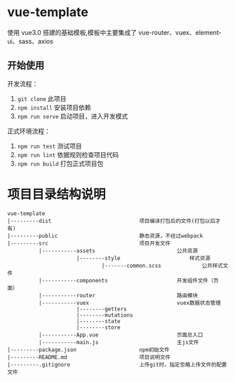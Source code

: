 # vue-template

使用 vue3.0 搭建的基础模板,模板中主要集成了 vue-router、vuex、element-ui、sass、axios

## 开始使用

开发流程：
1. `git clone` 此项目
2. `npm install` 安装项目依赖
3. `npm run serve` 启动项目，进入开发模式

正式环境流程：
1. `npm run test` 测试项目
2. `npm run lint` 依据规则检查项目代码
3. `npm run build` 打包正式项目包

# 项目目录结构说明
``````
vue-template
|---------dist                            项目编译打包后的文件(打包以后才有)
|---------public                          静态资源，不经过webpack
|---------src                             项目开发文件
          |-----------assets                          公共资源
                      |--------style                      样式资源
                              |-------common.scss             公共样式文件
          |-----------components                      开发组件文件（页面）
          |-----------router                          路由模块
          |-----------vuex                            vuex数据状态管理
                      |--------getters
                      |--------mutations
                      |--------state
                      |--------store
          |-----------App.vue                         页面总入口
          |-----------main.js                         主js文件
|---------package.json                    npm初始文件
|---------README.md                       项目说明文件
|---------.gitignore                      上传git时，指定忽略上传文件的配置文件
``````

